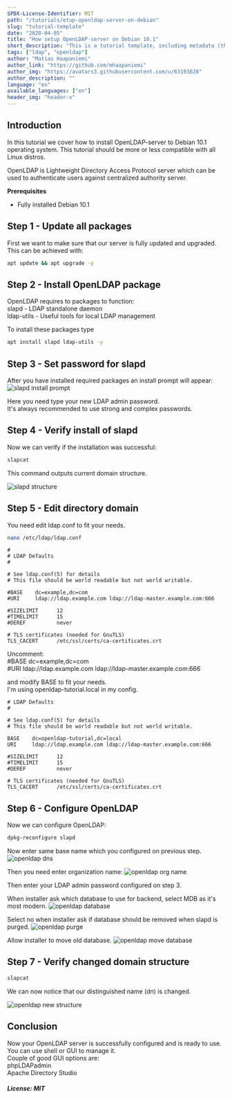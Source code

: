```yaml
---
SPDX-License-Identifier: MIT
path: "/tutorials/etup-openldap-server-on-debian"
slug: "tutorial-template"
date: "2020-04-05"
title: "How setup OpenLDAP-server on Debian 10.1"
short_description: "This is a tutorial template, including metadata (the first few lines before the actual tutorial). Please fill in as much as possible. If you don't know what to put somewhere, just leave it empty, the Community manager will fill it for you."
tags: ["ldap", "openldap"]
author: "Matias Haapaniemi"
author_link: "https://github.com/mhaapaniemi"
author_img: "https://avatars3.githubusercontent.com/u/63193628"
author_description: ""
language: "en"
available_languages: ["en"]
header_img: "header-x"
---
```


## Introduction

In this tutorial we cover how to install OpenLDAP-server to Debian 10.1 operating system.
This tutorial should be more or less compatible with all Linux distros.

OpenLDAP is Lightweight Directory Access Protocol server which can be used to authenticate users against centralized authority server.

**Prerequisites**
* Fully installed Debian 10.1

## Step 1 - Update all packages

First we want to make sure that our server is fully updated and upgraded.
This can be achieved with:
 ```bash
 apt update && apt upgrade -y
 ```

## Step 2 - Install OpenLDAP package

OpenLDAP requires to packages to function:  
slapd - LDAP standalone daemon  
ldap-utils - Useful tools for local LDAP management  

To install these packages type
```bash
apt install slapd ldap-utils -y
```

## Step 3 - Set password for slapd

After you have installed required packages an install prompt will appear:
![slapd install prompt](images/slapd.png)

Here you need type your new LDAP admin password.  
It's always recommended to use strong and complex passwords.

## Step 4 - Verify install of slapd

Now we can verify if the installation was successful:
```bash
slapcat
```
This command outputs current domain structure.

![slapd structure](images/slapd_structure.png)
## Step 5 - Edit directory domain

You need edit ldap.conf to fit your needs.
```bash
nano /etc/ldap/ldap.conf
```
```
#
# LDAP Defaults
#

# See ldap.conf(5) for details
# This file should be world readable but not world writable.

#BASE    dc=example,dc=com
#URI     ldap://ldap.example.com ldap://ldap-master.example.com:666

#SIZELIMIT      12
#TIMELIMIT      15
#DEREF          never

# TLS certificates (needed for GnuTLS)
TLS_CACERT      /etc/ssl/certs/ca-certificates.crt
```
Uncomment:  
#BASE    dc=example,dc=com  
#URI     ldap://ldap.example.com ldap://ldap-master.example.com:666  

and modify BASE to fit your needs.  
I'm using openldap-tutorial.local in my config.

```
# LDAP Defaults
#

# See ldap.conf(5) for details
# This file should be world readable but not world writable.

BASE    dc=openldap-tutorial,dc=local
URI     ldap://ldap.example.com ldap://ldap-master.example.com:666

#SIZELIMIT      12
#TIMELIMIT      15
#DEREF          never

# TLS certificates (needed for GnuTLS)
TLS_CACERT      /etc/ssl/certs/ca-certificates.crt
```
## Step 6 - Configure OpenLDAP
Now we can configure OpenLDAP:
```bash
dpkg-reconfigure slapd
```
Now enter same base name which you configured on previous step.
![openldap dns](images/openldap_dns.png)

Then you need enter organization name:
![openldap org name](images/openldap-org_name.png)


Then enter your LDAP admin password configured on step 3.


When installer ask which database to use for backend, select MDB as it's most modern.
![openldap database](images/openldap_db.png)


Select no when installer ask if database should be removed when slapd is purged.
![openldap purge](images/openldap-purge.png)


Allow installer to move old database.
![openldap move database](images/openldap-move-db.png)


## Step 7 - Verify changed domain structure
```bash
slapcat
```
We can now notice that our distinguished name (dn) is changed.

![openldap new structure](images/new_slapcat.png)

## Conclusion

Now your OpenLDAP server is successfully configured and is ready to use.  
You can use shell or GUI to manage it.  
Couple of good GUI options are:  
phpLDAPadmin  
Apache Directory Studio  
##### License: MIT

<!--

Contributor's Certificate of Origin

By making a contribution to this project, I certify that:

(a) The contribution was created in whole or in part by me and I have
    the right to submit it under the license indicated in the file; or

(b) The contribution is based upon previous work that, to the best of my
    knowledge, is covered under an appropriate license and I have the
    right under that license to submit that work with modifications,
    whether created in whole or in part by me, under the same license
    (unless I am permitted to submit under a different license), as
    indicated in the file; or

(c) The contribution was provided directly to me by some other person
    who certified (a), (b) or (c) and I have not modified it.

(d) I understand and agree that this project and the contribution are
    public and that a record of the contribution (including all personal
    information I submit with it, including my sign-off) is maintained
    indefinitely and may be redistributed consistent with this project
    or the license(s) involved.

Signed-off-by: [submitter's name and email address here]

-->
